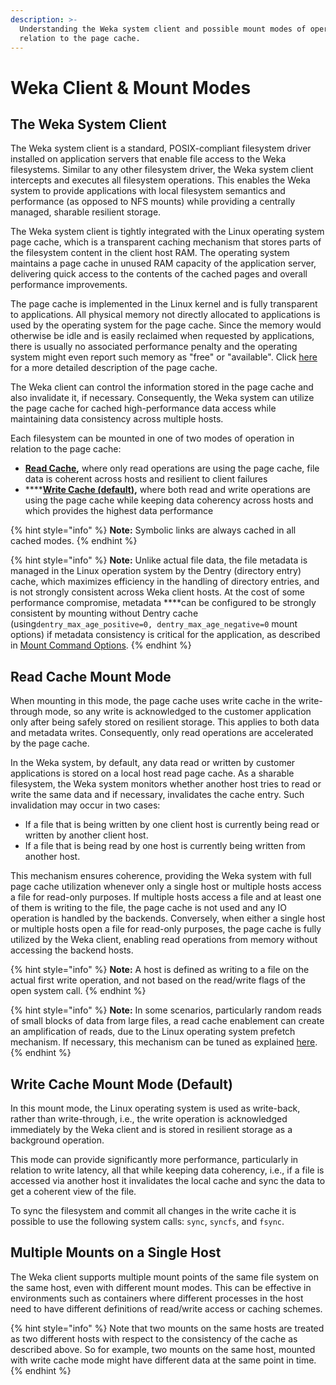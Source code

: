 ```yaml
---
description: >-
  Understanding the Weka system client and possible mount modes of operation in
  relation to the page cache.
---
```


# Weka Client & Mount Modes

## The Weka System Client

The Weka system client is a standard, POSIX-compliant filesystem driver installed on application servers that enable file access to the Weka filesystems. Similar to any other filesystem driver, the Weka system client intercepts and executes all filesystem operations. This enables the Weka system to provide applications with local filesystem semantics and performance \(as opposed to NFS mounts\) while providing a centrally managed, sharable resilient storage.

The Weka system client is tightly integrated with the Linux operating system page cache, which is a transparent caching mechanism that stores parts of the filesystem content in the client host RAM. The operating system maintains a page cache in unused RAM capacity of the application server, delivering quick access to the contents of the cached pages and overall performance improvements.

The page cache is implemented in the Linux kernel and is fully transparent to applications. All physical memory not directly allocated to applications is used by the operating system for the page cache. Since the memory would otherwise be idle and is easily reclaimed when requested by applications, there is usually no associated performance penalty and the operating system might even report such memory as "free" or "available". Click [here](https://manybutfinite.com/post/page-cache-the-affair-between-memory-and-files/) for a more detailed description of the page cache.

The Weka client can control the information stored in the page cache and also invalidate it, if necessary. Consequently, the Weka system can utilize the page cache for cached high-performance data access while maintaining data consistency across multiple hosts.

Each filesystem can be mounted in one of two modes of operation in relation to the page cache:

* [**Read Cache**](weka-client-and-mount-modes.md#read-cache-mount-mode)**,** where only read operations are using the page cache, file data is coherent across hosts and resilient to client failures
* \*\*\*\*[**Write Cache \(default\)**](weka-client-and-mount-modes.md#write-cache-mount-mode-default)**,** where both read and write operations are using the page cache while keeping data coherency across hosts and which provides the highest data performance

{% hint style="info" %}
**Note:** Symbolic links are always cached in all cached modes.
{% endhint %}

{% hint style="info" %}
**Note:** Unlike actual file data, the file metadata is managed in the Linux operation system by the Dentry \(directory entry\) cache, which maximizes efficiency in the handling of directory entries, and is not strongly consistent across Weka client hosts. At the cost of some performance compromise, metadata ****can be configured to be strongly consistent by mounting without Dentry cache \(using`dentry_max_age_positive=0, dentry_max_age_negative=0` mount options\) if metadata consistency is critical for the application, as described in [Mount Command Options](../fs/mounting-filesystems.md#mount-command-options). 
{% endhint %}

## **R**ead Cache Mount Mode

When mounting in this mode, the page cache uses write cache in the write-through mode, so any write is acknowledged to the customer application only after being safely stored on resilient storage. This applies to both data and metadata writes. Consequently, only read operations are accelerated by the page cache.

In the Weka system, by default, any data read or written by customer applications is stored on a local host read page cache. As a sharable filesystem, the Weka system monitors whether another host tries to read or write the same data and if necessary, invalidates the cache entry. Such invalidation may occur in two cases:

* If a file that is being written by one client host is currently being read or written by another client host.
* If a file that is being read by one host is currently being written from another host.

This mechanism ensures coherence, providing the Weka system with full page cache utilization whenever only a single host or multiple hosts access a file for read-only purposes. If multiple hosts access a file and at least one of them is writing to the file, the page cache is not used and any IO operation is handled by the backends. Conversely, when either a single host or multiple hosts open a file for read-only purposes, the page cache is fully utilized by the Weka client, enabling read operations from memory without accessing the backend hosts.

{% hint style="info" %}
**Note:** A host is defined as writing to a file on the actual first write operation, and not based on the read/write flags of the open system call.
{% endhint %}

{% hint style="info" %}
**Note:** In some scenarios, particularly random reads of small blocks of data from large files, a read cache enablement can create an amplification of reads, due to the Linux operating system prefetch mechanism. If necessary, this mechanism can be tuned as explained [here](https://www.kernel.org/doc/Documentation/ABI/testing/sysfs-class-bdi).
{% endhint %}

## Write Cache Mount Mode \(Default\)

In this mount mode, the Linux operating system is used as write-back, rather than write-through, i.e., the write operation is acknowledged immediately by the Weka client and is stored in resilient storage as a background operation.

This mode can provide significantly more performance, particularly in relation to write latency, all that while keeping data coherency, i.e., if a file is accessed via another host it invalidates the local cache and sync the data to get a coherent view of the file.

To sync the filesystem and commit all changes in the write cache it is possible to use the following system calls: `sync`, `syncfs`, and `fsync`.

## Multiple Mounts on a Single Host

The Weka client supports multiple mount points of the same file system on the same host, even with different mount modes. This can be effective in environments such as containers where different processes in the host need to have different definitions of read/write access or caching schemes.

{% hint style="info" %}
Note that two mounts on the same hosts are treated as two different hosts with respect to the consistency of the cache as described above. So for example, two mounts on the same host, mounted with write cache mode might have different data at the same point in time.
{% endhint %}

